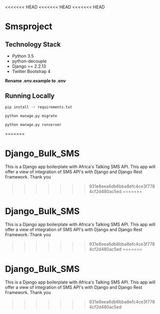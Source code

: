 <<<<<<< HEAD
<<<<<<< HEAD
<<<<<<< HEAD
# Smsproject


## Technology Stack

- Python  3.5
- python-decouple
- Django == 2.2.13
- Twitter Bootstrap 4



**Rename .env.example  to .env**


## Running Locally



```bash
pip install -r requirements.txt
```

```bash
python manage.py migrate
```

```bash
python manage.py runserver
```
=======
# Django_Bulk_SMS
This is a Django app boilerplate with Africa's Talking SMS API. This app will offer a view of integration of SMS API's with Django and Django Rest Framework. Thank you
>>>>>>> 931e8eea6db6bba8efc4ce3f7784cf2d480ac5ed
=======
# Django_Bulk_SMS
This is a Django app boilerplate with Africa's Talking SMS API. This app will offer a view of integration of SMS API's with Django and Django Rest Framework. Thank you
>>>>>>> 931e8eea6db6bba8efc4ce3f7784cf2d480ac5ed
=======
# Django_Bulk_SMS
This is a Django app boilerplate with Africa's Talking SMS API. This app will offer a view of integration of SMS API's with Django and Django Rest Framework. Thank you
>>>>>>> 931e8eea6db6bba8efc4ce3f7784cf2d480ac5ed
